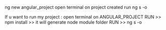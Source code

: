 ng new angular_project
open terminal on project created run ng s -o

If u want to run my project : open terminal on ANGULAR_PROJECT 
RUN >> npm install >> it will generate node module folder
RUN >> ng s -o